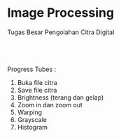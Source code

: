 # Image Processing
Tugas Besar Pengolahan Citra Digital<br/>
<br/>
<br/>
<br/>
<br/>
Progress Tubes : <br/>
<ol>
  <li>Buka file citra</li>
  <li>Save file citra</li>
  <li>Brightness (terang dan gelap)</li>
  <li>Zoom in dan zoom out</li>
  <li>Warping</li>
  <li>Grayscale</li>
  <li>Histogram</li>
</ol>
